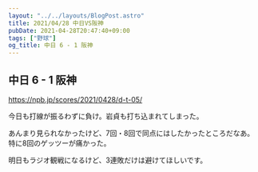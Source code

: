 ```yaml
---
layout: "../../layouts/BlogPost.astro"
title: 2021/04/28 中日VS阪神
pubDate: 2021-04-28T20:47:40+09:00
tags: ["野球"]
og_title: 中日 6 - 1 阪神
---
```


## 中日 6 - 1 阪神

https://npb.jp/scores/2021/0428/d-t-05/


今日も打線が振るわずに負け。岩貞も打ち込まれてしまった。

あんまり見られなかったけど、7回・8回で同点にはしたかったところだなあ。特に8回のゲッツーが痛かった。

明日もラジオ観戦になるけど、3連敗だけは避けてほしいです。